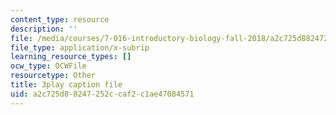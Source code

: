 ```yaml
---
content_type: resource
description: ''
file: /media/courses/7-016-introductory-biology-fall-2018/a2c725d88247252ccaf2c1ae47084571_qtGHKiAROig.srt
file_type: application/x-subrip
learning_resource_types: []
ocw_type: OCWFile
resourcetype: Other
title: 3play caption file
uid: a2c725d8-8247-252c-caf2-c1ae47084571
---
```

